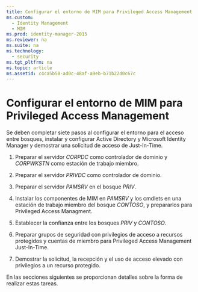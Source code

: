 ```yaml
---
title: Configurar el entorno de MIM para Privileged Access Management
ms.custom: 
  - Identity Management
  - MIM
ms.prod: identity-manager-2015
ms.reviewer: na
ms.suite: na
ms.technology: 
  - security
ms.tgt_pltfrm: na
ms.topic: article
ms.assetid: c4ca5b58-ad0c-48af-a9eb-b71b22d0c67c
---
```

# Configurar el entorno de MIM para Privileged Access Management
Se deben completar siete pasos al configurar el entorno para el acceso entre bosques, instalar y configurar Active Directory y Microsoft Identity Manager y demostrar una solicitud de acceso de Just-In-Time.

1.  Preparar el servidor *CORPDC* como controlador de dominio y *CORPWKSTN* como estación de trabajo miembro.

2.  Preparar el servidor *PRIVDC* como controlador de dominio.

3.  Preparar el servidor *PAMSRV* en el bosque *PRIV*.

4.  Instalar los componentes de MIM en *PAMSRV* y los cmdlets en una estación de trabajo miembro del bosque *CONTOSO*, y prepararlos para Privileged Access Managment.

5.  Establecer la confianza entre los bosques *PRIV* y *CONTOSO*.

6.  Preparar grupos de seguridad con privilegios de acceso a recursos protegidos y cuentas de miembro para Privileged Access Management Just-In-Time.

7.  Demostrar la solicitud, la recepción y el uso de acceso elevado con privilegios a un recurso protegido.

En las secciones siguientes se proporcionan detalles sobre la forma de realizar estas tareas.

